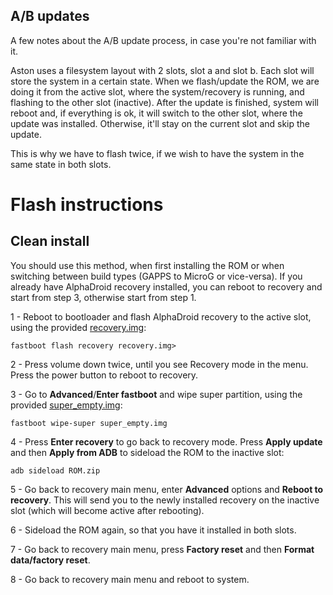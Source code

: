 ## A/B updates

A few notes about the A/B update process, in case you're not familiar with it.

Aston uses a filesystem layout with 2 slots, slot a and slot b. Each slot will store the system in a certain state. When we flash/update the ROM, we are doing it from the active slot, where the system/recovery is running, and flashing to the other slot (inactive). After the update is finished, system will reboot and, if everything is ok, it will switch to the other slot, where the update was installed. Otherwise, it'll stay on the current slot and skip the update.

This is why we have to flash twice, if we wish to have the system in the same state in both slots.


# Flash instructions

## Clean install

You should use this method, when first installing the ROM or when switching between build types (GAPPS to MicroG or vice-versa). If you already have AlphaDroid recovery installed, you can reboot to recovery and start from step 3, otherwise start from step 1.

1 - Reboot to bootloader and flash AlphaDroid recovery to the active slot, using the provided [recovery.img](https://sourceforge.net/projects/alphadroid-project/files/aston/assets/recovery.img/download):

```fastboot flash recovery recovery.img>```

2 - Press volume down twice, until you see Recovery mode in the menu. Press the power button to reboot to recovery.

3 - Go to **Advanced**/**Enter fastboot** and wipe super partition, using the provided [super_empty.img](https://sourceforge.net/projects/alphadroid-project/files/aston/assets/super_empty.img/download):

```fastboot wipe-super super_empty.img```

4 - Press **Enter recovery** to go back to recovery mode. Press **Apply update** and then **Apply from ADB** to sideload the ROM to the inactive slot:

```adb sideload ROM.zip```

5 - Go back to recovery main menu, enter **Advanced** options and **Reboot to recovery**. This will send you to the newly installed recovery on the inactive slot (which will become active after rebooting).

6 - Sideload the ROM again, so that you have it installed in both slots.

7 - Go back to recovery main menu, press **Factory reset** and then **Format data/factory reset**.

8 - Go back to recovery main menu and reboot to system.

